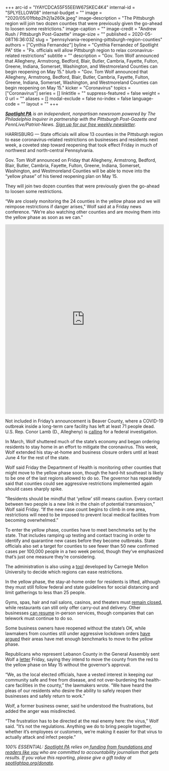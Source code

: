 +++
arc-id = "IYAYCDCA55F55EEIW67SKEC4K4"
internal-id = "SPLYELLOW08"
internal-budget = ""
image = "2020/05/01fbbp2h2j1a260k.jpeg"
image-description = "The Pittsburgh region will join two dozen counties that were previously given the go-ahead to loosen some restrictions."
image-caption = ""
image-credit = "Andrew Rush / Pittsburgh Post-Gazette"
image-size = ""
published = 2020-05-08T16:36:03Z
slug = "pennsylvania-reopening-pittsburgh-region-counties"
authors = ["Cynthia Fernandez"]
byline = "Cynthia Fernandez of Spotlight PA"
title = "Pa. officials will allow Pittsburgh region to relax coronavirus-related restrictions"
subtitle = ""
description = "Gov. Tom Wolf announced that Allegheny, Armstrong, Bedford, Blair, Butler, Cambria, Fayette, Fulton, Greene, Indiana, Somerset, Washington, and Westmoreland Counties can begin reopening on May 15."
blurb = "Gov. Tom Wolf announced that Allegheny, Armstrong, Bedford, Blair, Butler, Cambria, Fayette, Fulton, Greene, Indiana, Somerset, Washington, and Westmoreland Counties can begin reopening on May 15."
kicker = "Coronavirus"
topics = ["Coronavirus"]
series = []
linktitle = ""
suppress-featured = false
weight = 0
url = ""
aliases = []
modal-exclude = false
no-index = false
language-code = ""
layout = ""
+++

<a href="https://www.spotlightpa.org/"><i><b>Spotlight PA</b></i></a><i> is an independent, nonpartisan newsroom powered by The Philadelphia Inquirer in partnership with the Pittsburgh Post-Gazette and PennLive/Patriot-News. </i><a href="https://www.spotlightpa.org/newsletters"><i>Sign up for our free weekly newsletter</i></a><i>.</i>

HARRISBURG — State officials will allow 13 counties in the Pittsburgh region to ease coronavirus-related restrictions on businesses and residents next week, a coveted step toward reopening that took effect Friday in much of northwest and north-central Pennsylvania.

Gov. Tom Wolf announced on Friday that Allegheny, Armstrong, Bedford, Blair, Butler, Cambria, Fayette, Fulton, Greene, Indiana, Somerset, Washington, and Westmoreland Counties will be able to move into the “yellow phase” of his tiered reopening plan on May 15.

They will join two dozen counties that were previously given the go-ahead to loosen some restrictions.

“We are closely monitoring the 24 counties in the yellow phase and we will reimpose restrictions if danger arises," Wolf said at a Friday news conference. “We’re also watching other counties and are moving them into the yellow phase as soon as we can."

<iframe title="More Counties Added to 'Yellow' Phase" aria-label="Map" id="datawrapper-chart-UW424" src="https://datawrapper.dwcdn.net/UW424/1/" scrolling="no" frameborder="0" style="width: 0; min-width: 100% !important; border: none;" height="600"></iframe><script>!function(){"use strict";window.addEventListener("message",(function(a){if(void 0!==a.data["datawrapper-height"])for(var e in a.data["datawrapper-height"]){var t=document.getElementById("datawrapper-chart-"+e)||document.querySelector("iframe[src*='"+e+"']");t&&(t.style.height=a.data["datawrapper-height"][e]+"px")}}))}();</script>


Not included in Friday’s announcement is Beaver County, where a COVID-19 outbreak inside a long-term care facility has left at least 71 people dead. U.S. Rep. Conor Lamb (D., Allegheny) is <a href="https://www.post-gazette.com/business/healthcare-business/2020/05/07/Nursing-home-COVID-19-Brighton-Rehabilitation-Wellness-Center-Conor-Lamb-pittsburgh/stories/202005170005" target="_blank">calling</a> for a federal investigation.

In March, Wolf shuttered much of the state’s economy and began ordering residents to stay home in an effort to mitigate the coronavirus. This week, Wolf extended his stay-at-home and business closure orders until at least June 4 for the rest of the state.

Wolf said Friday the Department of Health is monitoring other counties that might move to the yellow phase soon, though the hard-hit southeast is likely to be one of the last regions allowed to do so. The governor has repeatedly said that counties could see aggressive restrictions implemented again should cases sharply spike.

"Residents should be mindful that ‘yellow’ still means caution. Every contact between two people is a new link in the chain of potential transmission,” Wolf said Friday. “If the new case count begins to climb in one area, restrictions will need to be imposed to prevent local medical facilities from becoming overwhelmed.”

<script src="https://www.spotlightpa.org/embed.js" async></script><div data-spl-embed-version="1" data-spl-src="https://www.spotlightpa.org/embeds/donate/"></div>


To enter the yellow phase, counties have to meet benchmarks set by the state. That includes ramping up testing and contact tracing in order to identify and quarantine new cases before they become outbreaks. State officials also set a target for counties to see fewer than 50 new confirmed cases per 100,000 people in a two week period, though they’ve emphasized that’s just one measure they’re considering.

The administration is also using a <a href="https://web.archive.org/web/20230117103613/https://www.governor.pa.gov/wp-content/uploads/2020/05/20200508-CMU-Risk-Based-Decision-Support-Tool-05-07-2020.pdf">tool</a> developed by Carnegie Mellon University to decide which regions can ease restrictions.

In the yellow phase, the stay-at-home order for residents is lifted, although they must still follow federal and state guidelines for social distancing and limit gatherings to less than 25 people.

Gyms, spas, hair and nail salons, casinos, and theaters must <a href="https://www.scribd.com/document/452553495/UPDATED-9-00-AM-May-7-2020-Life-Sustaining-Business-FAQs" target="_blank">remain closed</a>, while restaurants can still only offer carry-out and delivery. Other businesses <a href="https://www.scribd.com/document/460381371/05-07-20-SOH-Yellow-Phase-Order" target="_blank">can resume</a> in-person services, though companies that can telework must continue to do so.

Some business owners have reopened without the state’s OK, while lawmakers from counties still under aggressive lockdown orders <a href="https://twitter.com/RepGrove/status/1258836303145295875" target=_blank>have</a> <a href="https://web.archive.org/web/20221118061454/https://www.pasenategop.com/blog/lawmakers-demand-the-governor-re-evaluate-mifflin-juniata-counties-for-reopening/" target=_blank>argued</a> their areas have met enough benchmarks to move to the yellow phase. 

Republicans who represent Lebanon County in the General Assembly sent Wolf a <a href="https://www.facebook.com/repdiamond/photos/pcb.2747564598698857/2747555782033072/?type=3&theater" target=_blank>letter</a> Friday, saying they intend to move the county from the red to the yellow phase on May 15 without the governor’s approval. 

“We, as the local elected officials, have a vested interest in keeping our community safe and free from disease, and not over-burdening the health-care facilities in the county,” the lawmakers wrote. “We have heard the pleas of our residents who desire the ability to safely reopen their businesses and safely return to work.”

Wolf, a former business owner, said he understood the frustrations, but added the anger was misdirected.

“The frustration has to be directed at the real enemy here: the virus,” Wolf said. "It’s not the regulations. Anything we do to bring people together, whether it’s employees or customers, we’re making it easier for that virus to actually attack and infect people.”

<i>100% ESSENTIAL: </i><a href="https://www.spotlightpa.org/"><i>Spotlight PA</i></a><i> relies on</i><a href="https://www.spotlightpa.org/support"><i> funding from foundations and readers like you</i></a><i> who are committed to accountability journalism that gets results. If you value this reporting, please give a gift today at </i><a href="https://www.spotlightpa.org/donate"><i>spotlightpa.org/donate</i></a><i>.</i>

